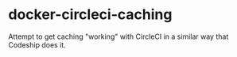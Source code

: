 # docker-circleci-caching
Attempt to get caching "working" with CircleCI in a similar way that Codeship does it.
